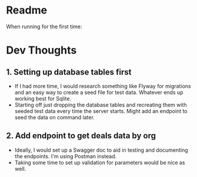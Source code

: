 # Readme
When running for the first time:

# Dev Thoughts

## 1. Setting up database tables first
- If I had more time, I would research something like Flyway for migrations and an easy way to create a seed file for test data. Whatever ends up working best for Sqlite.
- Starting off just dropping the database tables and recreating them with seeded test data every time the server starts. Might add an endpoint to seed the data on command later.

## 2. Add endpoint to get deals data by org
- Ideally, I would set up a Swagger doc to aid in testing and documenting the endpoints. I'm using Postman instead.
- Taking some time to set up validation for parameters would be nice as well.
